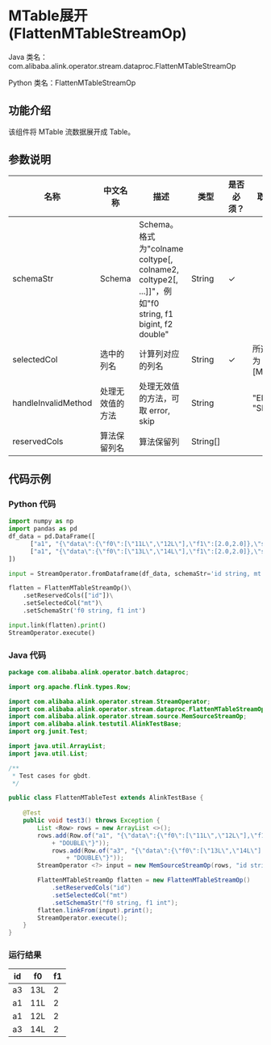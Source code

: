 # MTable展开 (FlattenMTableStreamOp)
Java 类名：com.alibaba.alink.operator.stream.dataproc.FlattenMTableStreamOp

Python 类名：FlattenMTableStreamOp


## 功能介绍
该组件将 MTable 流数据展开成 Table。

## 参数说明

| 名称 | 中文名称 | 描述 | 类型 | 是否必须？ | 取值范围 | 默认值 |
| --- | --- | --- | --- | --- | --- | --- |
| schemaStr | Schema | Schema。格式为"colname coltype[, colname2, coltype2[, ...]]"，例如"f0 string, f1 bigint, f2 double" | String | ✓ |  |  |
| selectedCol | 选中的列名 | 计算列对应的列名 | String | ✓ | 所选列类型为 [M_TABLE] |  |
| handleInvalidMethod | 处理无效值的方法 | 处理无效值的方法，可取 error, skip | String |  | "ERROR", "SKIP" | "ERROR" |
| reservedCols | 算法保留列名 | 算法保留列 | String[] |  |  | null |


## 代码示例
### Python 代码

```python
import numpy as np
import pandas as pd
df_data = pd.DataFrame([
      ["a1", "{\"data\":{\"f0\":[\"11L\",\"12L\"],\"f1\":[2.0,2.0]},\"schema\":\"f0 VARCHAR,f1 DOUBLE\"}"],
      ["a1", "{\"data\":{\"f0\":[\"13L\",\"14L\"],\"f1\":[2.0,2.0]},\"schema\":\"f0 VARCHAR,f1 DOUBLE\"}"]
])

input = StreamOperator.fromDataframe(df_data, schemaStr='id string, mt string')

flatten = FlattenMTableStreamOp()\
	.setReservedCols(["id"])\
	.setSelectedCol("mt")\
	.setSchemaStr('f0 string, f1 int')

input.link(flatten).print()
StreamOperator.execute()
```
### Java 代码
```java
package com.alibaba.alink.operator.batch.dataproc;

import org.apache.flink.types.Row;

import com.alibaba.alink.operator.stream.StreamOperator;
import com.alibaba.alink.operator.stream.dataproc.FlattenMTableStreamOp;
import com.alibaba.alink.operator.stream.source.MemSourceStreamOp;
import com.alibaba.alink.testutil.AlinkTestBase;
import org.junit.Test;

import java.util.ArrayList;
import java.util.List;

/**
 * Test cases for gbdt.
 */

public class FlattenMTableTest extends AlinkTestBase {
	
	@Test
	public void test3() throws Exception {
		List <Row> rows = new ArrayList <>();
		rows.add(Row.of("a1", "{\"data\":{\"f0\":[\"11L\",\"12L\"],\"f1\":[2.0,2.0]},\"schema\":\"f0 VARCHAR,f1 "
			+ "DOUBLE\"}"));
            rows.add(Row.of("a3", "{\"data\":{\"f0\":[\"13L\",\"14L\"],\"f1\":[2.0,2.0]},\"schema\":\"f0 VARCHAR,f1 "
                + "DOUBLE\"}"));
		StreamOperator <?> input = new MemSourceStreamOp(rows, "id string, mt string");

		FlattenMTableStreamOp flatten = new FlattenMTableStreamOp()
			.setReservedCols("id")
			.setSelectedCol("mt")
			.setSchemaStr("f0 string, f1 int");
		flatten.linkFrom(input).print();
		StreamOperator.execute();
	}
}
```

### 运行结果

id|f0|f1
---|---|---
a3|13L|2
a1|11L|2
a1|12L|2
a3|14L|2
